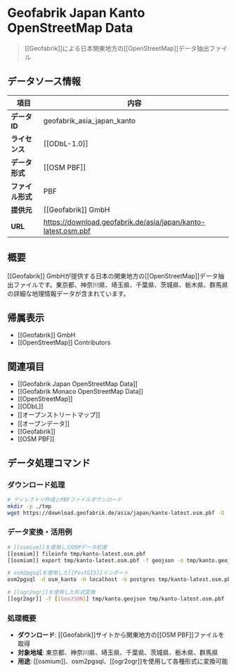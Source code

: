 # Geofabrik Japan Kanto OpenStreetMap Data

> [[Geofabrik]]による日本関東地方の[[OpenStreetMap]]データ抽出ファイル

## データソース情報

| 項目             | 内容                                                          |
| ---------------- | ------------------------------------------------------------- |
| **データID**     | geofabrik_asia_japan_kanto                                    |
| **ライセンス**   | [[ODbL-1.0]]                                                  |
| **データ形式**   | [[OSM PBF]]                                                   |
| **ファイル形式** | PBF                                                           |
| **提供元**       | [[Geofabrik]] GmbH                                            |
| **URL**          | https://download.geofabrik.de/asia/japan/kanto-latest.osm.pbf |

## 概要

[[Geofabrik]] GmbHが提供する日本の関東地方の[[OpenStreetMap]]データ抽出ファイルです。東京都、神奈川県、埼玉県、千葉県、茨城県、栃木県、群馬県の詳細な地理情報データが含まれています。

## 帰属表示

- [[Geofabrik]] GmbH
- [[OpenStreetMap]] Contributors

## 関連項目

- [[Geofabrik Japan OpenStreetMap Data]]
- [[Geofabrik Monaco OpenStreetMap Data]]
- [[OpenStreetMap]]
- [[ODbL]]
- [[オープンストリートマップ]]
- [[オープンデータ]]
- [[Geofabrik]]
- [[OSM PBF]]

## データ処理コマンド

### ダウンロード処理

```bash
# ディレクトリ作成とPBFファイルダウンロード
mkdir -p ./tmp
wget https://download.geofabrik.de/asia/japan/kanto-latest.osm.pbf -O ./tmp/kanto-latest.osm.pbf
```

### データ変換・活用例

```bash
# [[osmium]]を使用したOSMデータ処理
[[osmium]] fileinfo tmp/kanto-latest.osm.pbf
[[osmium]] export tmp/kanto-latest.osm.pbf -f geojson -o tmp/kanto.geojson

# osm2pgsqlを使用した[[PostGIS]]インポート
osm2pgsql -d osm_kanto -H localhost -U postgres tmp/kanto-latest.osm.pbf

# [[ogr2ogr]]を使用した形式変換
[[ogr2ogr]] -f [[GeoJSON]] tmp/kanto.geojson tmp/kanto-latest.osm.pbf
```

### 処理概要

- **ダウンロード**: [[Geofabrik]]サイトから関東地方の[[OSM PBF]]ファイルを取得
- **対象地域**: 東京都、神奈川県、埼玉県、千葉県、茨城県、栃木県、群馬県
- **用途**: [[osmium]]、osm2pgsql、[[ogr2ogr]]を使用して各種形式に変換可能
